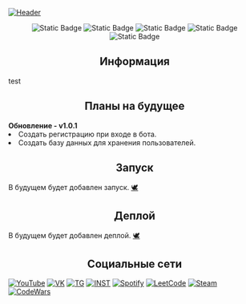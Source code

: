[![Header](https://github.com/dontkillmeseptember/DSBot/blob/v1.0.0/assets/photo/header_ds.png?raw=true)](https://www.youtube.com/watch?v=mHVGpo74fZI&t)

<div align="center">
	<img alt="Static Badge" src="https://img.shields.io/badge/-Python-757784?style=for-the-badge&logo=Python&logoColor=d6d6d6&" />
	<img alt="Static Badge" src="https://img.shields.io/badge/-JSON-757784?style=for-the-badge&logo=JSON&logoColor=d6d6d6&" />
	<img alt="Static Badge" src="https://img.shields.io/badge/-REDSLAV-757784?style=for-the-badge&logo=&logoColor=d6d6d6&" />
	<img alt="Static Badge" src="https://img.shields.io/badge/-Flask-757784?style=for-the-badge&logo=Flask&logoColor=d6d6d6&" />
	<img alt="Static Badge" src="https://img.shields.io/badge/-SQLite-757784?style=for-the-badge&logo=SQLite&logoColor=d6d6d6&" />
	
</div>

<h2 align="center">
	 Информация
</h2>

<div>
	<a>
		test
	</a>
</div>

<h2 align="center">
	 Планы на будущее
</h2>

<div>
	<b>Обновление - v1.0.1</b>
	<li>Создать регистрацию при входе в бота.</li>
	<li>Создать базу данных для хранения пользователей.</li>
</div>

<h2 align="center">
	 Запуск
</h2>

<div>
	<a>
		В будущем будет добавлен запуск. <a href="https://www.youtube.com/watch?v=DhLLF6cAn-s">🕊️</a>
	</a>
</div>

<h2 align="center">
	 Деплой
</h2>

<div>
	<a>
		В будущем будет добавлен деплой. <a href="https://www.youtube.com/watch?v=DhLLF6cAn-s">🕊️</a>
	</a>
</div>

<h2 align="center">
	Социальные сети
</h2>

[![YouTube](https://img.shields.io/badge/-YouTube-757784?style=for-the-badge&logo=YouTube&logoColor=d6d6d6)](https://www.youtube.com/channel/UCfIR8KClMlEUKm-xKMHZTVA)
[![VK](https://img.shields.io/badge/-VK-757784?style=for-the-badge&logo=VK&logoColor=d6d6d6)](https://vk.com/dontkillmeseptember)
[![TG](https://img.shields.io/badge/-Telegram-757784?style=for-the-badge&logo=Telegram&logoColor=d6d6d6)](https://t.me/slavkkkkk)
[![INST](https://img.shields.io/badge/-inst-757784?style=for-the-badge&logo=instagram&logoColor=d6d6d6)](https://www.instagram.com/dontkillmeseptember/)
[![Spotify](https://img.shields.io/badge/-Spotify-757784?style=for-the-badge&logo=Spotify&logoColor=d6d6d6)](https://open.spotify.com/user/uen4j6kuiuxgc7jf2td9ludfz)
[![LeetCode](https://img.shields.io/badge/-LeetCode-757784?style=for-the-badge&logo=LeetCode&logoColor=d6d6d6)](https://leetcode.com/killmeseptember/)
[![Steam](https://img.shields.io/badge/-Steam-757784?style=for-the-badge&logo=Steam&logoColor=d6d6d6)](https://steamcommunity.com/id/dontkillmeseptember/)
[![CodeWars](https://img.shields.io/badge/-codewars-757784?style=for-the-badge&logo=codewars&logoColor=d6d6d6)](https://www.codewars.com/users/dontkillmeseptember)